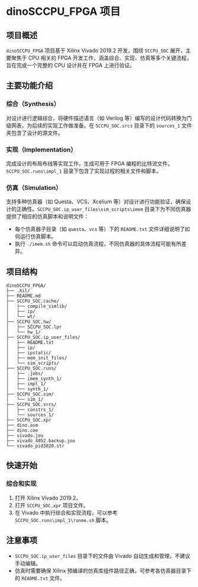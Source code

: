 # dinoSCCPU_FPGA 项目

## 项目概述
`dinoSCCPU_FPGA` 项目基于 Xilinx Vivado 2019.2 开发，围绕 `SCCPU_SOC` 展开，主要聚焦于 CPU 相关的 FPGA 开发工作，涵盖综合、实现、仿真等多个关键流程，旨在完成一个完整的 CPU 设计并在 FPGA 上进行验证。

## 主要功能介绍

### 综合（Synthesis）
对设计进行逻辑综合，将硬件描述语言（如 Verilog 等）编写的设计代码转换为门级网表，为后续的实现工作做准备。在 `SCCPU_SOC.srcs` 目录下的 `sources_1` 文件夹包含了设计的源文件。

### 实现（Implementation）
完成设计的布局布线等实现工作，生成可用于 FPGA 编程的比特流文件。`SCCPU_SOC.runs\impl_1` 目录下包含了实现过程的相关文件和脚本。

### 仿真（Simulation）
支持多种仿真器（如 Questa、VCS、Xcelium 等）对设计进行功能验证，确保设计的正确性。`SCCPU_SOC.ip_user_files\sim_scripts\imem` 目录下为不同仿真器提供了相应的仿真脚本和说明文件：
- 每个仿真器子目录（如 `questa`、`vcs` 等）下的 `README.txt` 文件详细说明了如何运行仿真脚本。
- 执行 `./imem.sh` 命令可以启动仿真流程，不同仿真器的具体流程可能有所差异。

## 项目结构
```plaintext
dinoSCCPU_FPGA/
├── .Xil/
├── README.md
├── SCCPU_SOC.cache/
│   ├── compile_simlib/
│   ├── ip/
│   └── wt/
├── SCCPU_SOC.hw/
│   ├── SCCPU_SOC.lpr
│   └── hw_1/
├── SCCPU_SOC.ip_user_files/
│   ├── README.txt
│   ├── ip/
│   ├── ipstatic/
│   ├── mem_init_files/
│   └── sim_scripts/
├── SCCPU_SOC.runs/
│   ├── .jobs/
│   ├── imem_synth_1/
│   ├── impl_1/
│   └── synth_1/
├── SCCPU_SOC.sim/
│   └── sim_1/
├── SCCPU_SOC.srcs/
│   ├── constrs_1/
│   └── sources_1/
├── SCCPU_SOC.xpr
├── dino.asm
├── dino.coe
├── vivado.jou
├── vivado_4052.backup.jou
└── vivado_pid3820.str
```

## 快速开始
### 综合和实现
1. 打开 Xilinx Vivado 2019.2。
2. 打开 `SCCPU_SOC.xpr` 项目文件。
3. 在 Vivado 中执行综合和实现流程，可以参考 `SCCPU_SOC.runs\impl_1\runme.sh` 脚本。

## 注意事项
- `SCCPU_SOC.ip_user_files` 目录下的文件由 Vivado 自动生成和管理，不建议手动编辑。
- 仿真时需要确保 Xilinx 预编译的仿真库组件路径正确，可参考各仿真器目录下的 `README.txt` 文件。 